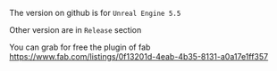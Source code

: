 The version on github is for `Unreal Engine 5.5`

Other version are in `Release` section

You can grab for free the plugin of fab https://www.fab.com/listings/0f13201d-4eab-4b35-8131-a0a17e1ff357

